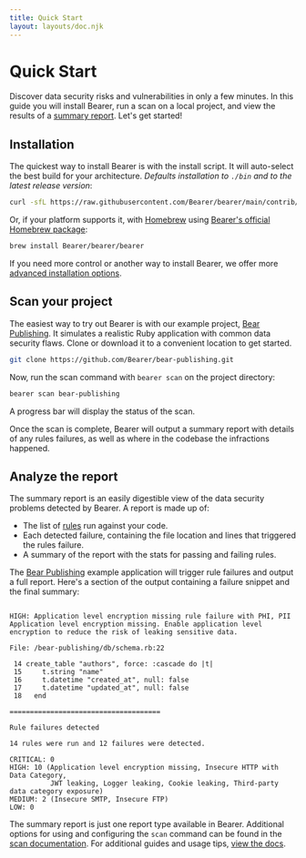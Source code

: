 ```yaml
---
title: Quick Start
layout: layouts/doc.njk
---
```


# Quick Start

Discover data security risks and vulnerabilities in only a few minutes. In this guide you will install Bearer, run a scan on a local project, and view the results of a [summary report](/explanations/reports/#summary-report). Let's get started!

## Installation

The quickest way to install Bearer is with the install script. It will auto-select the best build for your architecture. _Defaults installation to `./bin` and to the latest release version_:

```bash
curl -sfL https://raw.githubusercontent.com/Bearer/bearer/main/contrib/install.sh | sh
```

Or, if your platform supports it, with [Homebrew](https://brew.sh/) using [Bearer's official Homebrew package](https://github.com/Bearer/homebrew-bearer):

```bash
brew install Bearer/bearer/bearer
```

If you need more control or another way to install Bearer, we offer more [advanced installation options](https://github.com/Bearer/bearer#gear-additional-installation-options).

## Scan your project

The easiest way to try out Bearer is with our example project, [Bear Publishing](https://github.com/Bearer/bear-publishing). It simulates a realistic Ruby application with common data security flaws. Clone or download it to a convenient location to get started.  

```bash
git clone https://github.com/Bearer/bear-publishing.git
```

Now, run the scan command with `bearer scan` on the project directory:

```bash
bearer scan bear-publishing
```

A progress bar will display the status of the scan.

Once the scan is complete, Bearer will output a summary report with details of any rules failures, as well as where in the codebase the infractions happened.

## Analyze the report

The summary report is an easily digestible view of the data security problems detected by Bearer. A report is made up of:

- The list of [rules](/reference/rules/) run against your code.
- Each detected failure, containing the file location and lines that triggered the rules failure.
- A summary of the report with the stats for passing and failing rules.

The [Bear Publishing](https://github.com/Bearer/bear-publishing) example application will trigger rule failures and output a full report. Here's a section of the output containing a failure snippet and the final summary:

```text

HIGH: Application level encryption missing rule failure with PHI, PII
Application level encryption missing. Enable application level encryption to reduce the risk of leaking sensitive data.

File: /bear-publishing/db/schema.rb:22

 14 create_table "authors", force: :cascade do |t|
 15     t.string "name"
 16     t.datetime "created_at", null: false
 17     t.datetime "updated_at", null: false
 18   end

=====================================

Rule failures detected

14 rules were run and 12 failures were detected.

CRITICAL: 0
HIGH: 10 (Application level encryption missing, Insecure HTTP with Data Category,
          JWT leaking, Logger leaking, Cookie leaking, Third-party data category exposure)
MEDIUM: 2 (Insecure SMTP, Insecure FTP)
LOW: 0
```

The summary report is just one report type available in Bearer. Additional options for using and configuring the `scan` command can be found in the [scan documentation](/reference/commands/#scan). For additional guides and usage tips, [view the docs](/).
